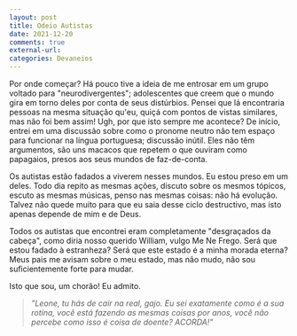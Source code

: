 ```yaml
---
layout: post
title: Odeio Autistas
date: 2021-12-20 
comments: true
external-url:
categories: Devaneios
---
```


Por onde começar? Há pouco tive a ideia de me entrosar em um grupo voltado para "neurodivergentes"; adolescentes que creem que o mundo gira em torno deles por conta de seus distúrbios.
Pensei que lá encontraria pessoas na mesma situação qu'eu, quiçá com pontos de vistas similares, mas não foi bem assim! Ugh, por que isto sempre me acontece? De início, entrei em uma discussão sobre como o pronome neutro não tem espaço para funcionar na língua portuguesa; discussão inútil.
Eles não têm argumentos, são uns macacos que repetem o que ouviram como papagaios, presos aos seus mundos de faz-de-conta.

Os autistas estão fadados a viverem nesses mundos. Eu estou preso em um deles.
Todo dia repito as mesmas ações, discuto sobre os mesmos tópicos, escuto as mesmas músicas, penso nas mesmas coisas: não há evolução.
Talvez não quede muito para que eu saia desse ciclo destructivo, mas isto apenas depende de mim e de Deus.

Todos os autistas que encontrei eram completamente "desgraçados da cabeça", como diria nosso querido William, vulgo Me Ne Frego. 
Será que estou fadado à estranheza? Será que este estado é a minha morada eterna? Meus pais me avisam sobre o meu estado, mas não mudo, não sou suficientemente forte para mudar.

Isto que sou, um chorão! Eu admito.

> *"Leone, tu hás de cair na real, gajo. Eu sei exatamente como é a sua rotina, você está fazendo as mesmas coisas por anos, você não percebe como isso é coisa de doente? ACORDA!"*
